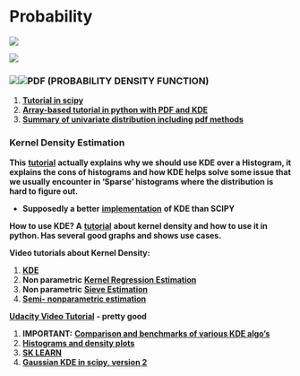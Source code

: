 # Probability

![](https://lh6.googleusercontent.com/9S5NKsR3t2sboezqW5ehsAxbjt4JE7SUaNB9RTvhQnW4WgaeOROOSYrld5hfXDA2bApG_3mwtgUEq6fbrwBKzceevdNwNppmWRoQLgnQknVBHZ7O15xlQP9IzYdZBIKAMa9yLfzz)

![](https://lh4.googleusercontent.com/p-jCke8I8OrR2T_SGXui54kTIJTWuE3ZguFv1lckkcZktBbZTMEUg9Ay0kPIj_yzM0XM9kt9QJyt-m0tI7ntQNPVAJzv21o5-1DGY1l7trnBjYmAaxbjSVhTnFKd9nVpzVddGD0k)

### ![](https://lh5.googleusercontent.com/uPYrn2f4iHu_DmAsb2iNqVhBHWW45dM42RuUySlETPgdwEuqfBqmi2IAS2sPrSK_Jo-C3TIes5nhbrMy1EZA8vHgjphfT8izv1SIpARzqjfbuy86MUei1igeogo5t-8Xe9KWzYXw)![](https://lh3.googleusercontent.com/vays0BSzI-zCZnLBLuoafnt0QRE25toMq449bgTsyp2vf23n6ZAi-ShaBDa73v-V_aonwcpdy6EPsEYbiW40z9F2rgickFYFuuEDo0VVdisAet4GZ0rlMGjBvtT4LeyYQ6F_Wb5A)**PDF \(PROBABILITY DENSITY FUNCTION\)**

1. [**Tutorial in scipy**](https://oneau.wordpress.com/2011/02/28/simple-statistics-with-scipy/)
2. [**Array-based tutorial in python with PDF and KDE**](http://firsttimeprogrammer.blogspot.co.il/2015/01/how-to-estimate-probability-density.html)
3. [**Summary of univariate distribution including pdf methods**](https://www.johndcook.com/blog/distributions_scipy/)

### **Kernel Density Estimation**

**This** [**tutorial**](https://mglerner.github.io/posts/histograms-and-kernel-density-estimation-kde-2.html?p=28) **actually explains why we should use KDE over a Histogram, it explains the cons of histograms and how KDE helps solve some issue that we usually encounter in ‘Sparse’ histograms where the distribution is hard to figure out.**

* **Supposedly a better** [**implementation**](https://github.com/Daniel-B-Smith/KDE-for-SciPy) **of KDE than SCIPY** 

**How to use KDE? A** [**tutorial**](http://pythonhosted.org/PyQt-Fit/KDE_tut.html) **about kernel density and how to use it in python. Has several good graphs and shows use cases.**

**Video tutorials about Kernel Density:**

1. [**KDE** ](https://www.youtube.com/watch?v=gPWsDh59zdo)
2. **Non parametric** [**Kernel Regression Estimation**](https://www.youtube.com/watch?v=ncF7ArjJFqM)
3. **Non parametric** [**Sieve Estimation**](https://www.youtube.com/watch?v=cqecz-DL-jI)
4. [**Semi- nonparametric estimation**](https://www.youtube.com/watch?v=G1N53K530To)

[**Udacity Video Tutorial**](https://www.youtube.com/watch?v=MEP35FcrQGs&list=PLAwxTw4SYaPn-ttWkPiUL7NP3lLRdUniJ&index=80) **- pretty good**  


1. **IMPORTANT:** [**Comparison and benchmarks of various KDE algo’s**](https://jakevdp.github.io/blog/2013/12/01/kernel-density-estimation/)
2. [**Histograms and density plots**](https://towardsdatascience.com/histograms-and-density-plots-in-python-f6bda88f5ac0)
3. [**SK LEARN**](http://scikit-learn.org/stable/modules/density.html#kernel-density-estimation)
4. [**Gaussian KDE in scipy, version 2**](https://www.youtube.com/watch?v=MEP35FcrQGs&list=PLAwxTw4SYaPn-ttWkPiUL7NP3lLRdUniJ&index=80)

